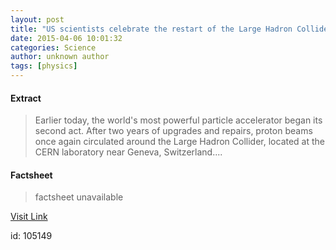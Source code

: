 ```yaml
---
layout: post
title: "US scientists celebrate the restart of the Large Hadron Collider"
date: 2015-04-06 10:01:32
categories: Science
author: unknown author
tags: [physics]
---
```



#### Extract
>Earlier today, the world's most powerful particle accelerator began its second act. After two years of upgrades and repairs, proton beams once again circulated around the Large Hadron Collider, located at the CERN laboratory near Geneva, Switzerland....

#### Factsheet
>factsheet unavailable

[Visit Link](http://phys.org/news347518879.html)

id:  105149
